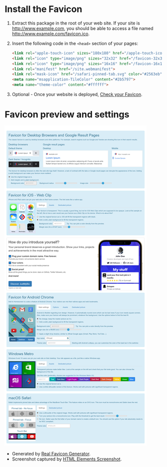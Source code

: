 # Install the Favicon

1. Extract this package in the root of your web site. If your site is http://www.example.com, you should be able to access a file named http://www.example.com/favicon.ico.
2. Insert the following code in the `<head>` section of your pages:

   ```html
   <link rel="apple-touch-icon" sizes="180x180" href="/apple-touch-icon.png">
   <link rel="icon" type="image/png" sizes="32x32" href="/favicon-32x32.png">
   <link rel="icon" type="image/png" sizes="16x16" href="/favicon-16x16.png">
   <link rel="manifest" href="/site.webmanifest">
   <link rel="mask-icon" href="/safari-pinned-tab.svg" color="#2563eb">
   <meta name="msapplication-TileColor" content="#2b5797">
   <meta name="theme-color" content="#ffffff">
   ```
3. Optional - Once your website is deployed, [Check your Favicon](https://realfavicongenerator.net/favicon_checker).

# Favicon preview and settings
![Favicon page](https://raw.githubusercontent.com/efiriyad/branding/main/images/screenshots/favicon_page.png)

- Generated by [Real Favicon Generator](https://realfavicongenerator.net/).
- Screenshot captured by [HTML Elements Screenshot](https://chrome.google.com/webstore/detail/html-elements-screenshot/mckfdaahjhmnchjihljdiakamamondld/related).